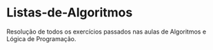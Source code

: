 # Listas-de-Algoritmos
Resolução de todos os exercícios passados nas aulas de Algoritmos e Lógica de Programação.
